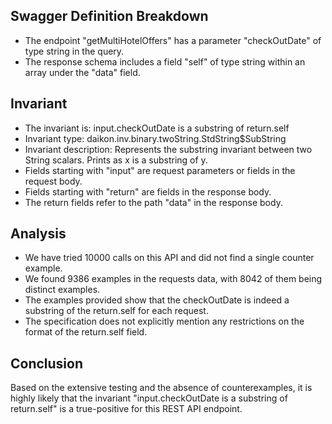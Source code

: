 ## Swagger Definition Breakdown
- The endpoint "getMultiHotelOffers" has a parameter "checkOutDate" of type string in the query.
- The response schema includes a field "self" of type string within an array under the "data" field.

## Invariant
- The invariant is: input.checkOutDate is a substring of return.self
- Invariant type: daikon.inv.binary.twoString.StdString$SubString
- Invariant description: Represents the substring invariant between two String scalars. Prints as x is a substring of y.
- Fields starting with "input" are request parameters or fields in the request body.
- Fields starting with "return" are fields in the response body.
- The return fields refer to the path "data" in the response body.

## Analysis
- We have tried 10000 calls on this API and did not find a single counter example.
- We found 9386 examples in the requests data, with 8042 of them being distinct examples.
- The examples provided show that the checkOutDate is indeed a substring of the return.self for each request.
- The specification does not explicitly mention any restrictions on the format of the return.self field.

## Conclusion
Based on the extensive testing and the absence of counterexamples, it is highly likely that the invariant "input.checkOutDate is a substring of return.self" is a true-positive for this REST API endpoint.
